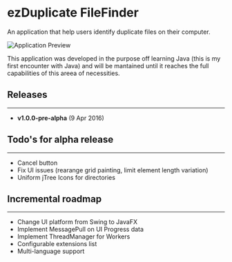 # ezDuplicate FileFinder

An application that help users identify duplicate files on their computer.

![Application Preview](http://tilita.ro/public_view/ezduplicatefilefinder_preview.png)

This application was developed in the purpose off learning Java (this is my first encounter with Java) and will be mantained until it reaches the full capabilities of this areea of necessities.

## Releases
---
+ **v1.0.0-pre-alpha** (9 Apr 2016)

## Todo's for alpha release
---
+ Cancel button
+ Fix UI issues (rearange grid painting, limit element length variation)
+ Uniform jTree Icons for directories

## Incremental roadmap
---
+ Change UI platform from Swing to JavaFX
+ Implement MessagePull on UI Progress data
+ Implement ThreadManager for Workers
+ Configurable extensions list
+ Multi-language support